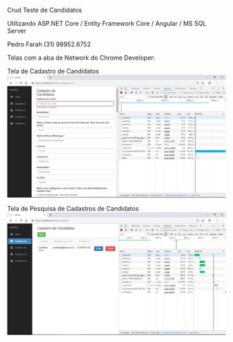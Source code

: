 Crud Teste de Candidatos 

Utilizando ASP.NET Core / Entity Framework Core / Angular / MS SQL Server

Pedro Farah
(31) 98952.6752

Telas com a aba de Network do Chrome Developer:

Tela de Cadastro de Candidatos
![](https://raw.githubusercontent.com/pedrofarah/easy/master/talents/webApi/TelaCadastroCandidatos.png)

Tela de Pesquisa de Cadastros de Candidatos
![](https://raw.githubusercontent.com/pedrofarah/easy/master/talents/webApi/TelaPesquisaCandidatos.png)
